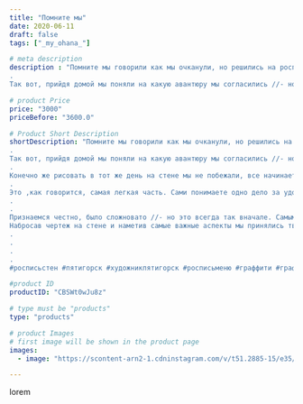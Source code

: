 ```yaml
---
title: "Помните мы"
date: 2020-06-11
draft: false
tags: ["_my_ohana_"]

# meta description
description : "Помните мы говорили как мы очканули, но решились на роспись фасада?
.
Так вот, прийдя домой мы поняли на какую авантюру мы согласились //- но сдавать заднюю уже"

# product Price
price: "3000"
priceBefore: "3600.0"

# Product Short Description
shortDescription: "Помните мы говорили как мы очканули, но решились на роспись фасада?
.
Так вот, прийдя домой мы поняли на какую авантюру мы согласились //- но сдавать заднюю уже нельзя //- только вперед. Сели мы значит, чуть потряслись, изучили нужные аспекты и принялись за дело..
.
Конечно же рисовать в тот же день на стене мы не побежали, все начинается с эскиза. Хозяйка нам рассказала что бы ей хотелось, мы предложили свои варианты и видения фасада и принялись к отрисовке.
.
Это ,как говорится, самая легкая часть. Сами понимаете одно дело за удобным столом, любимыми кисточками и с кружечкой ароматного кофе нарисовать нужную картинку и совсем другое на 3х метровой стене все это вместить.
.
.
Признаемся честно, было сложновато //- но это всегда так вначале. Самым сложным было вписать то что на листике //- на огромную стену, построить нужную перспективу и вместить все детали...Минутка гордости //- мы же умницы, мы все смогли //- не зря мы работаем в команде) .
Набросав чертеж на стене и наметив самые важные аспекты мы принялись творить...
.
.
.
.
#росписьстен #пятигорск #художникпятигорск #росписьменю #граффити #граффитипятигорск #росписьфасадовпятигорск #росписьфасадов #рисунокнастене"

#product ID
productID: "CBSWt0wJu8z"

# type must be "products"
type: "products"

# product Images
# first image will be shown in the product page
images:
  - image: "https://scontent-arn2-1.cdninstagram.com/v/t51.2885-15/e35/s1080x1080/102869651_641401853388687_2188213908205089105_n.jpg?tp=1&_nc_ht=scontent-arn2-1.cdninstagram.com&_nc_cat=103&_nc_ohc=gfXoSxdncjMAX9uELBa&ccb=7-4&oh=e64073ceb661c74f4ddcff1097de2ab1&oe=60848B0C&_nc_sid=86f79a&ig_cache_key=MjMyOTAyMzg2MzM0NjA5Nzk3MQ%3D%3D.2-ccb7-4"

---
```

lorem
